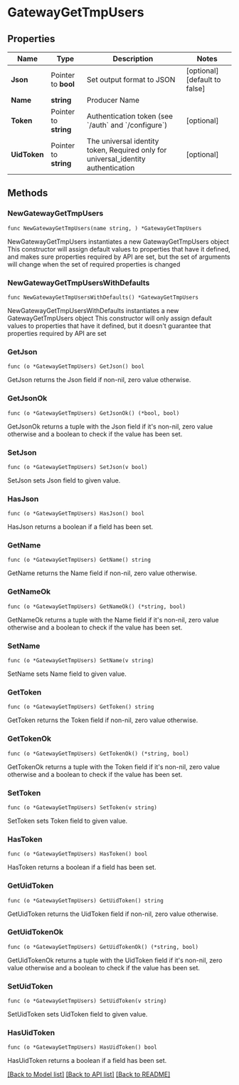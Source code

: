 # GatewayGetTmpUsers

## Properties

Name | Type | Description | Notes
------------ | ------------- | ------------- | -------------
**Json** | Pointer to **bool** | Set output format to JSON | [optional] [default to false]
**Name** | **string** | Producer Name | 
**Token** | Pointer to **string** | Authentication token (see &#x60;/auth&#x60; and &#x60;/configure&#x60;) | [optional] 
**UidToken** | Pointer to **string** | The universal identity token, Required only for universal_identity authentication | [optional] 

## Methods

### NewGatewayGetTmpUsers

`func NewGatewayGetTmpUsers(name string, ) *GatewayGetTmpUsers`

NewGatewayGetTmpUsers instantiates a new GatewayGetTmpUsers object
This constructor will assign default values to properties that have it defined,
and makes sure properties required by API are set, but the set of arguments
will change when the set of required properties is changed

### NewGatewayGetTmpUsersWithDefaults

`func NewGatewayGetTmpUsersWithDefaults() *GatewayGetTmpUsers`

NewGatewayGetTmpUsersWithDefaults instantiates a new GatewayGetTmpUsers object
This constructor will only assign default values to properties that have it defined,
but it doesn't guarantee that properties required by API are set

### GetJson

`func (o *GatewayGetTmpUsers) GetJson() bool`

GetJson returns the Json field if non-nil, zero value otherwise.

### GetJsonOk

`func (o *GatewayGetTmpUsers) GetJsonOk() (*bool, bool)`

GetJsonOk returns a tuple with the Json field if it's non-nil, zero value otherwise
and a boolean to check if the value has been set.

### SetJson

`func (o *GatewayGetTmpUsers) SetJson(v bool)`

SetJson sets Json field to given value.

### HasJson

`func (o *GatewayGetTmpUsers) HasJson() bool`

HasJson returns a boolean if a field has been set.

### GetName

`func (o *GatewayGetTmpUsers) GetName() string`

GetName returns the Name field if non-nil, zero value otherwise.

### GetNameOk

`func (o *GatewayGetTmpUsers) GetNameOk() (*string, bool)`

GetNameOk returns a tuple with the Name field if it's non-nil, zero value otherwise
and a boolean to check if the value has been set.

### SetName

`func (o *GatewayGetTmpUsers) SetName(v string)`

SetName sets Name field to given value.


### GetToken

`func (o *GatewayGetTmpUsers) GetToken() string`

GetToken returns the Token field if non-nil, zero value otherwise.

### GetTokenOk

`func (o *GatewayGetTmpUsers) GetTokenOk() (*string, bool)`

GetTokenOk returns a tuple with the Token field if it's non-nil, zero value otherwise
and a boolean to check if the value has been set.

### SetToken

`func (o *GatewayGetTmpUsers) SetToken(v string)`

SetToken sets Token field to given value.

### HasToken

`func (o *GatewayGetTmpUsers) HasToken() bool`

HasToken returns a boolean if a field has been set.

### GetUidToken

`func (o *GatewayGetTmpUsers) GetUidToken() string`

GetUidToken returns the UidToken field if non-nil, zero value otherwise.

### GetUidTokenOk

`func (o *GatewayGetTmpUsers) GetUidTokenOk() (*string, bool)`

GetUidTokenOk returns a tuple with the UidToken field if it's non-nil, zero value otherwise
and a boolean to check if the value has been set.

### SetUidToken

`func (o *GatewayGetTmpUsers) SetUidToken(v string)`

SetUidToken sets UidToken field to given value.

### HasUidToken

`func (o *GatewayGetTmpUsers) HasUidToken() bool`

HasUidToken returns a boolean if a field has been set.


[[Back to Model list]](../README.md#documentation-for-models) [[Back to API list]](../README.md#documentation-for-api-endpoints) [[Back to README]](../README.md)


